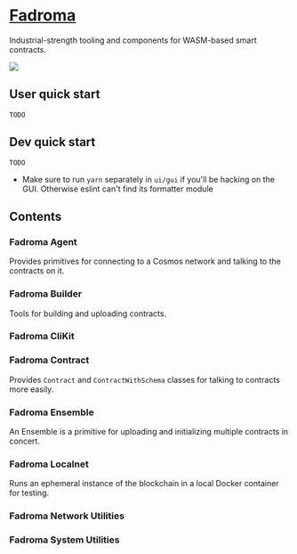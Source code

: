 # [Fadroma](https://fadroma.tech)

Industrial-strength tooling and components for WASM-based smart contracts.

![](https://github.com/hackbg/fadroma/blob/21.08/doc/logo.svg)

## User quick start

`TODO`

## Dev quick start

`TODO`

* Make sure to run `yarn` separately in `ui/gui` if you'll be hacking on the GUI.
  Otherwise eslint can't find its formatter module

## Contents

### Fadroma Agent

Provides primitives for connecting to a Cosmos network and talking to the contracts on it.

### Fadroma Builder

Tools for building and uploading contracts.

### Fadroma CliKit

### Fadroma Contract

Provides `Contract` and `ContractWithSchema` classes for talking to contracts more easily.

### Fadroma Ensemble

An Ensemble is a primitive for uploading and initializing multiple contracts in concert.

### Fadroma Localnet

Runs an ephemeral instance of the blockchain in a local Docker container for testing.

### Fadroma Network Utilities

### Fadroma System Utilities
